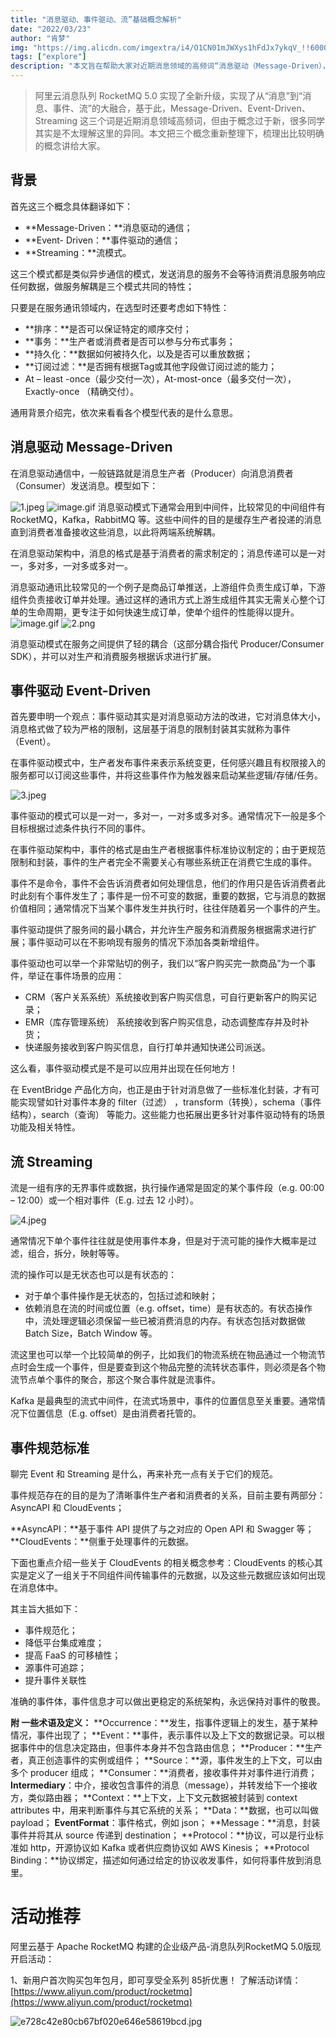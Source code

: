 ```yaml
---
title: "消息驱动、事件驱动、流”基础概念解析"
date: "2022/03/23"
author: "肯梦"
img: "https://img.alicdn.com/imgextra/i4/O1CN01mJWXys1hFdJx7ykqV_!!6000000004248-0-tps-685-383.jpg"
tags: ["explore"]
description: "本文旨在帮助大家对近期消息领域的高频词“消息驱动（Message-Driven），事件驱动（Event-Driven）和流（Streaming）”有更清晰的了解和认知，其中事件驱动 EDA 作为 Gartner 预测的十大技术趋势之一， EventBridge 作为下一代消息中间件，也是目前的重点方向之一。"
---
```

> 阿里云消息队列 RocketMQ 5.0 实现了全新升级，实现了从“消息”到“消息、事件、流”的大融合，基于此，Message-Driven、Event-Driven、Streaming 这三个词是近期消息领域高频词，但由于概念过于新，很多同学其实是不太理解这里的异同。本文把三个概念重新整理下，梳理出比较明确的概念讲给大家。


## 背景

首先这三个概念具体翻译如下：

- **Message-Driven：**消息驱动的通信；
- **Event- Driven：**事件驱动的通信；
- **Streaming：**流模式。

这三个模式都是类似异步通信的模式，发送消息的服务不会等待消费消息服务响应任何数据，做服务解耦是三个模式共同的特性；

只要是在服务通讯领域内，在选型时还要考虑如下特性：

- **排序：**是否可以保证特定的顺序交付；
- **事务：**生产者或消费者是否可以参与分布式事务；
- **持久化：**数据如何被持久化，以及是否可以重放数据；
- **订阅过滤：**是否拥有根据Tag或其他字段做订阅过滤的能力；
- At – least -once（最少交付一次），At-most-once（最多交付一次），Exactly-once （精确交付）。

通用背景介绍完，依次来看看各个模型代表的是什么意思。

## 消息驱动 Message-Driven

在消息驱动通信中，一般链路就是消息生产者（Producer）向消息消费者（Consumer）发送消息。模型如下：

![1.jpeg](https://intranetproxy.alipay.com/skylark/lark/0/2023/jpeg/59356401/1680491163474-ee283a99-e9ce-4fcd-93bb-aca3193174b7.jpeg#clientId=ue9ed203b-b87a-4&height=335&id=kDnJi&name=1.jpeg&originHeight=335&originWidth=1080&originalType=binary&ratio=1&rotation=0&showTitle=false&status=done&style=none&taskId=u3b51cbb7-6f15-4d90-b038-8a92e42b3d7&title=&width=1080)
![image.gif](https://intranetproxy.alipay.com/skylark/lark/0/2023/gif/59356401/1680491163215-69b9ffa4-c9b6-45a7-b800-645a8cee16f8.gif#clientId=ue9ed203b-b87a-4&height=1&id=P5ODO&name=image.gif&originHeight=1&originWidth=1&originalType=binary&ratio=1&rotation=0&showTitle=false&status=done&style=none&taskId=ue8c53ffc-8f5a-4cea-94bd-790b8d9c1b4&title=&width=1)
消息驱动模式下通常会用到中间件，比较常见的中间组件有 RocketMQ，Kafka，RabbitMQ 等。这些中间件的目的是缓存生产者投递的消息直到消费者准备接收这些消息，以此将两端系统解耦。

在消息驱动架构中，消息的格式是基于消费者的需求制定的；消息传递可以是一对一，多对多，一对多或多对一。

消息驱动通讯比较常见的一个例子是商品订单推送，上游组件负责生成订单，下游组件负责接收订单并处理。通过这样的通讯方式上游生成组件其实无需关心整个订单的生命周期，更专注于如何快速生成订单，使单个组件的性能得以提升。
![image.gif](https://intranetproxy.alipay.com/skylark/lark/0/2023/gif/59356401/1680491183334-049d5e71-f76e-4125-b00d-27d8928fc0db.gif#clientId=ue9ed203b-b87a-4&height=1&id=ctSVF&name=image.gif&originHeight=1&originWidth=1&originalType=binary&ratio=1&rotation=0&showTitle=false&status=done&style=none&taskId=ud2538761-aa30-49f2-8425-99a946c2b52&title=&width=1)
![2.png](https://intranetproxy.alipay.com/skylark/lark/0/2023/png/59356401/1680491163427-a7a16f18-a45b-46a0-8f09-b1fc1e7b357c.png#clientId=ue9ed203b-b87a-4&height=486&id=KCJDl&name=2.png&originHeight=486&originWidth=1080&originalType=binary&ratio=1&rotation=0&showTitle=false&status=done&style=none&taskId=u24f60468-7056-42b6-aaa5-ca17ef9e11b&title=&width=1080)

消息驱动模式在服务之间提供了轻的耦合（这部分耦合指代 Producer/Consumer SDK），并可以对生产和消费服务根据诉求进行扩展。

## 事件驱动 Event-Driven

首先要申明一个观点：事件驱动其实是对消息驱动方法的改进，它对消息体大小，消息格式做了较为严格的限制，这层基于消息的限制封装其实就称为事件（Event）。

在事件驱动模式中，生产者发布事件来表示系统变更，任何感兴趣且有权限接入的服务都可以订阅这些事件，并将这些事件作为触发器来启动某些逻辑/存储/任务。

![3.jpeg](https://intranetproxy.alipay.com/skylark/lark/0/2023/jpeg/59356401/1680491165419-e397d37e-6602-4050-bcf4-f930a3eab706.jpeg#clientId=ue9ed203b-b87a-4&height=331&id=l8FCU&name=3.jpeg&originHeight=331&originWidth=1080&originalType=binary&ratio=1&rotation=0&showTitle=false&status=done&style=none&taskId=uc58b1150-63bc-48a8-a849-e264102b184&title=&width=1080)

事件驱动的模式可以是一对一，多对一，一对多或多对多。通常情况下一般是多个目标根据过滤条件执行不同的事件。

在事件驱动架构中，事件的格式是由生产者根据事件标准协议制定的；由于更规范限制和封装，事件的生产者完全不需要关心有哪些系统正在消费它生成的事件。

事件不是命令，事件不会告诉消费者如何处理信息，他们的作用只是告诉消费者此时此刻有个事件发生了；事件是一份不可变的数据，重要的数据，它与消息的数据价值相同；通常情况下当某个事件发生并执行时，往往伴随着另一个事件的产生。

事件驱动提供了服务间的最小耦合，并允许生产服务和消费服务根据需求进行扩展；事件驱动可以在不影响现有服务的情况下添加各类新增组件。

事件驱动也可以举一个非常贴切的例子，我们以“客户购买完一款商品”为一个事件，举证在事件场景的应用：

- CRM（客户关系系统）系统接收到客户购买信息，可自行更新客户的购买记录；
- EMR（库存管理系统） 系统接收到客户购买信息，动态调整库存并及时补货；
- 快递服务接收到客户购买信息，自行打单并通知快递公司派送。

这么看，事件驱动模式是不是可以应用并出现在任何地方！

在 EventBridge 产品化方向，也正是由于针对消息做了一些标准化封装，才有可能实现譬如针对事件本身的 filter（过滤） ，transform（转换），schema（事件结构），search（查询） 等能力。这些能力也拓展出更多针对事件驱动特有的场景功能及相关特性。

## 流 Streaming

流是一组有序的无界事件或数据，执行操作通常是固定的某个事件段（e.g. 00:00 – 12:00）或一个相对事件（E.g. 过去 12 小时）。

![4.jpeg](https://intranetproxy.alipay.com/skylark/lark/0/2023/jpeg/59356401/1680491183960-918c4cf5-df2e-4427-b5a1-c9afeecaab9f.jpeg#clientId=ue9ed203b-b87a-4&height=289&id=RVgT8&name=4.jpeg&originHeight=289&originWidth=1080&originalType=binary&ratio=1&rotation=0&showTitle=false&status=done&style=none&taskId=u9afe4ba7-970d-4ad9-b43e-d44913a50a3&title=&width=1080)

通常情况下单个事件往往就是使用事件本身，但是对于流可能的操作大概率是过滤，组合，拆分，映射等等。

流的操作可以是无状态也可以是有状态的：

- 对于单个事件操作是无状态的，包括过滤和映射；
- 依赖消息在流的时间或位置（e.g. offset，time）是有状态的。有状态操作中，流处理逻辑必须保留一些已被消费消息的内存。有状态包括对数据做 Batch Size，Batch Window 等。

流这里也可以举一个比较简单的例子，比如我们的物流系统在物品通过一个物流节点时会生成一个事件，但是要查到这个物品完整的流转状态事件，则必须是各个物流节点单个事件的聚合，那这个聚合事件就是流事件。

Kafka 是最典型的流式中间件，在流式场景中，事件的位置信息至关重要。通常情况下位置信息（E.g. offset）是由消费者托管的。

## 事件规范标准

聊完 Event 和 Streaming 是什么，再来补充一点有关于它们的规范。

事件规范存在的目的是为了清晰事件生产者和消费者的关系，目前主要有两部分：AsyncAPI 和 CloudEvents；

**AsyncAPI：**基于事件 API 提供了与之对应的 Open API 和 Swagger 等；**CloudEvents：**侧重于处理事件的元数据。

下面也重点介绍一些关于 CloudEvents 的相关概念参考：CloudEvents 的核心其实是定义了一组关于不同组件间传输事件的元数据，以及这些元数据应该如何出现在消息体中。

其主旨大抵如下：

- 事件规范化；
- 降低平台集成难度；
- 提高 FaaS 的可移植性；
- 源事件可追踪；
- 提升事件关联性

准确的事件体，事件信息才可以做出更稳定的系统架构，永远保持对事件的敬畏。

**附 一些术语及定义：**
**Occurrence：**发生，指事件逻辑上的发生，基于某种情况，事件出现了；
**Event：**事件，表示事件以及上下文的数据记录。可以根据事件中的信息决定路由，但事件本身并不包含路由信息；
**Producer：**生产者，真正创造事件的实例或组件；
**Source：**源，事件发生的上下文，可以由多个 producer 组成；
**Consumer：**消费者，接收事件并对事件进行消费；
**Intermediary**：中介，接收包含事件的消息（message），并转发给下一个接收方，类似路由器；
**Context：**上下文，上下文元数据被封装到 context attributes 中，用来判断事件与其它系统的关系；
**Data：**数据，也可以叫做 payload；
**EventFormat**：事件格式，例如 json；
**Message：**消息，封装事件并将其从 source 传递到 destination；
**Protocol：**协议，可以是行业标准如 http，开源协议如 Kafka 或者供应商协议如 AWS Kinesis；
**Protocol Binding：**协议绑定，描述如何通过给定的协议收发事件，如何将事件放到消息里。

# 活动推荐

阿里云基于 Apache RocketMQ 构建的企业级产品-消息队列RocketMQ 5.0版现开启活动：

1、新用户首次购买包年包月，即可享受全系列 85折优惠！ 了解活动详情：[https://www.aliyun.com/product/rocketmq](https://www.aliyun.com/product/rocketmq)

![e728c42e80cb67bf020e646e58619bcd.jpg](https://intranetproxy.alipay.com/skylark/lark/0/2023/jpeg/59356401/1680576637562-9af35fbf-d64b-4f81-b950-7e72f91b5ca2.jpeg#clientId=u449ffa34-59ce-4&from=paste&height=675&id=u462ad3c6&name=e728c42e80cb67bf020e646e58619bcd.jpg&originHeight=675&originWidth=1920&originalType=binary&ratio=1&rotation=0&showTitle=false&size=258156&status=done&style=none&taskId=u26cea311-dc98-45bd-8c8c-c7884e57c37&title=&width=1920)
